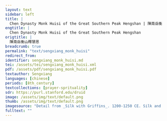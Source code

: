 ```yaml
---
layout: text
sidebar: left
title: |
  Chen Dynasty Monk Huisi of the Great Southern Peak Hengshan | 陳南岳衡山釋慧思
engtitle: |
  Chen Dynasty Monk Huisi of the Great Southern Peak Hengshan
origtitle: |
  陳南岳衡山釋慧思
breadcrumb: true
permalink: "text/sengxiang_monk_huisi"
redirect_from: 
identifier: sengxiang_monk_huisi.md
tei: /assets/tei/sengxiang_monk_huisi.xml
pdf: /assets/pdf/sengxiang_monk_huisi.pdf
textauthor: Sengxiang
languages: [chinese]
periods: [8th_century]
textcollections: [prayer-sprituality]
sdr: https://purl.stanford.edu/druid 
image: /assets/img/text/default.png
thumb: /assets/img/text/default.png
imagesource: "Detail from _Silk with Griffins_. 1200-1250 CE. Silk and silver-gilt metal on parchment over cotton. Central Asia, Sicily, or North Africa. 69 1/4 x 38 1/4 in. (175.9 x 97.2 cm). The Cloisters Collection, 1984, at the Metropolitan Museum of Art, New York. Object Number 1984.344. [https://www.metmuseum.org/art/collection/search/466119](https://www.metmuseum.org/art/collection/search/466119). [Public Domain]"
fulltext: ""
---
```

 
